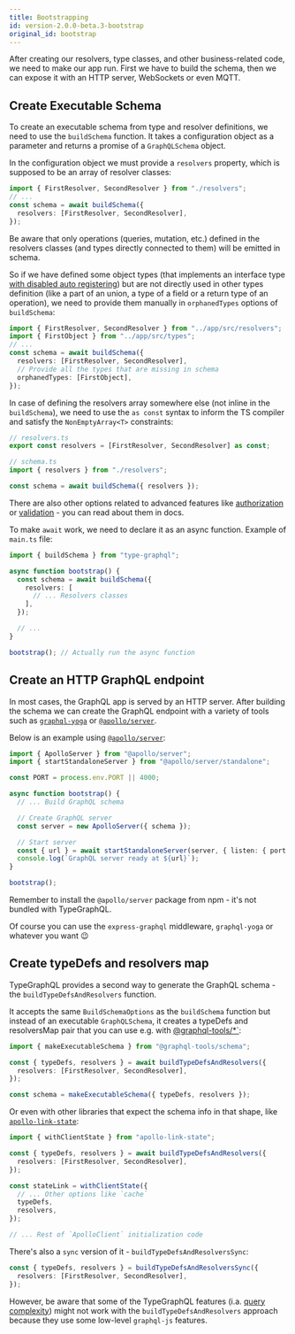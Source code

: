 ```yaml
---
title: Bootstrapping
id: version-2.0.0-beta.3-bootstrap
original_id: bootstrap
---
```


After creating our resolvers, type classes, and other business-related code, we need to make our app run. First we have to build the schema, then we can expose it with an HTTP server, WebSockets or even MQTT.

## Create Executable Schema

To create an executable schema from type and resolver definitions, we need to use the `buildSchema` function.
It takes a configuration object as a parameter and returns a promise of a `GraphQLSchema` object.

In the configuration object we must provide a `resolvers` property, which is supposed to be an array of resolver classes:

```ts
import { FirstResolver, SecondResolver } from "./resolvers";
// ...
const schema = await buildSchema({
  resolvers: [FirstResolver, SecondResolver],
});
```

Be aware that only operations (queries, mutation, etc.) defined in the resolvers classes (and types directly connected to them) will be emitted in schema.

So if we have defined some object types (that implements an interface type [with disabled auto registering](./interfaces.md#registering-in-schema)) but are not directly used in other types definition (like a part of an union, a type of a field or a return type of an operation), we need to provide them manually in `orphanedTypes` options of `buildSchema`:

```ts
import { FirstResolver, SecondResolver } from "../app/src/resolvers";
import { FirstObject } from "../app/src/types";
// ...
const schema = await buildSchema({
  resolvers: [FirstResolver, SecondResolver],
  // Provide all the types that are missing in schema
  orphanedTypes: [FirstObject],
});
```

In case of defining the resolvers array somewhere else (not inline in the `buildSchema`), we need to use the `as const` syntax to inform the TS compiler and satisfy the `NonEmptyArray<T>` constraints:

```ts
// resolvers.ts
export const resolvers = [FirstResolver, SecondResolver] as const;

// schema.ts
import { resolvers } from "./resolvers";

const schema = await buildSchema({ resolvers });
```

There are also other options related to advanced features like [authorization](./authorization.md) or [validation](./validation.md) - you can read about them in docs.

To make `await` work, we need to declare it as an async function. Example of `main.ts` file:

```ts
import { buildSchema } from "type-graphql";

async function bootstrap() {
  const schema = await buildSchema({
    resolvers: [
      // ... Resolvers classes
    ],
  });

  // ...
}

bootstrap(); // Actually run the async function
```

## Create an HTTP GraphQL endpoint

In most cases, the GraphQL app is served by an HTTP server. After building the schema we can create the GraphQL endpoint with a variety of tools such as [`graphql-yoga`](https://github.com/dotansimha/graphql-yoga) or [`@apollo/server`](https://github.com/apollographql/apollo-server).

Below is an example using [`@apollo/server`](https://github.com/apollographql/apollo-server):

```ts
import { ApolloServer } from "@apollo/server";
import { startStandaloneServer } from "@apollo/server/standalone";

const PORT = process.env.PORT || 4000;

async function bootstrap() {
  // ... Build GraphQL schema

  // Create GraphQL server
  const server = new ApolloServer({ schema });

  // Start server
  const { url } = await startStandaloneServer(server, { listen: { port: 4000 } });
  console.log(`GraphQL server ready at ${url}`);
}

bootstrap();
```

Remember to install the `@apollo/server` package from npm - it's not bundled with TypeGraphQL.

Of course you can use the `express-graphql` middleware, `graphql-yoga` or whatever you want 😉

## Create typeDefs and resolvers map

TypeGraphQL provides a second way to generate the GraphQL schema - the `buildTypeDefsAndResolvers` function.

It accepts the same `BuildSchemaOptions` as the `buildSchema` function but instead of an executable `GraphQLSchema`, it creates a typeDefs and resolversMap pair that you can use e.g. with [@graphql-tools/\*`](https://the-guild.dev/graphql/tools):

```ts
import { makeExecutableSchema } from "@graphql-tools/schema";

const { typeDefs, resolvers } = await buildTypeDefsAndResolvers({
  resolvers: [FirstResolver, SecondResolver],
});

const schema = makeExecutableSchema({ typeDefs, resolvers });
```

Or even with other libraries that expect the schema info in that shape, like [`apollo-link-state`](https://github.com/apollographql/apollo-link-state):

```ts
import { withClientState } from "apollo-link-state";

const { typeDefs, resolvers } = await buildTypeDefsAndResolvers({
  resolvers: [FirstResolver, SecondResolver],
});

const stateLink = withClientState({
  // ... Other options like `cache`
  typeDefs,
  resolvers,
});

// ... Rest of `ApolloClient` initialization code
```

There's also a `sync` version of it - `buildTypeDefsAndResolversSync`:

```ts
const { typeDefs, resolvers } = buildTypeDefsAndResolversSync({
  resolvers: [FirstResolver, SecondResolver],
});
```

However, be aware that some of the TypeGraphQL features (i.a. [query complexity](./complexity.md)) might not work with the `buildTypeDefsAndResolvers` approach because they use some low-level `graphql-js` features.
